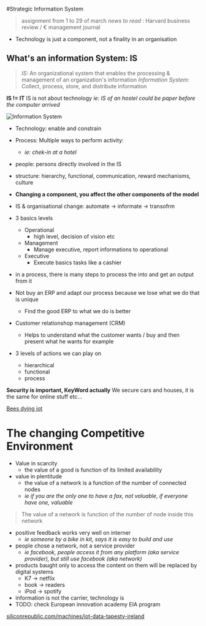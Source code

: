 #Strategic Information System

> assignment from 1 to 29 of march
> _news to read_ : Harvard business review / € management journal

* Technology is just a component, not a finality in an organisation


## What's an information System: IS
> _IS:_ An organizational system that enables the processing & management of an organization's information
> _Information System:_ Collect, process, store, and distribute information


**IS != IT**
IS is not about technology _ie: IS of an hostel could be paper before the computer arrived_

![Information System](https://johnboyleweb.files.wordpress.com/2015/06/blog-2-photo1.jpg)

* Technology: enable and constrain
* Process: Multiple ways to perform activity:
	* _ie: chek-in at a hotel_
* people: persons directly involved in the IS
* structure: hierarchy, functional, communication, reward mechanisms, culture
* __Changing a component, you affect the other components of the model__
* IS & organisational change: automate -> informate -> transofrm

* 3 basics levels
	* Operational
		* high level, decision of vision etc
	* Management
		* Manage executive, report informations to operational
	* Executive
		* Execute basics tasks like a cashier
*  in a process, there is many steps to process the into and get an output from it
* Not buy an ERP and adapt our process because we lose what we do that is unique
	* Find the good ERP to what we do is better
*  Customer relationshop management (CRM)
	* Helps to understand what the customer wants / buy and then present what he wants for example
* 3 levels of actions we can play on
	*  hierarchical
	* functional
	* process

**Security is important, KeyWord actually**
We secure cars and houses, it is the same for online stuff etc...

[Bees dying iot](https://www.siliconrepublic.com/machines/bees-dying-iot)

# The changing Competitive Environment

* Value in scarcity
  * the value of a good is function of its limited availability
* value in plentitude
  * the value of a network is a function of the number of connected nodes
  * _ie if you are the only one to have a fax, not valuable, if everyone have one, valuable_

> The value of a network is function of the number of node inside this network

* positive feedback works very well on interner
  * _ie someone by a bike in kit, says it is easy to build and use_
* people chose a network, not a service provider
  * _ie facebook, people access it from any platform (aka service provider), but still use facebook (aka network)_
* products baught only to access the content on them will be replaced by digital systems
  * K7 -> netflix
  * book -> readers
  * iPod -> spotify
* information is not the carrier, technology is
* TODO: check European innovation academy EIA program

[siliconrepublic.com/machines/iot-data-tapesty-ireland](siliconrepublic.com/machines/iot-data-tapesty-ireland)
